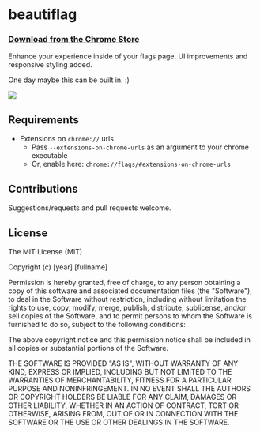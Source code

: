 # beautiflag

### [Download from the Chrome Store](https://chrome.google.com/webstore/detail/beautiflag/ofgpfmlknkhdaobdghenekbknpglbmfb)

Enhance your experience inside of your flags page.  UI improvements and responsive styling added.

One day maybe this can be built in.  :)

![](http://i.imgur.com/8egSTsd.png)

## Requirements

- Extensions on `chrome://` urls
  - Pass `--extensions-on-chrome-urls` as an argument to your chrome executable
  - Or, enable here: `chrome://flags/#extensions-on-chrome-urls`

## Contributions

Suggestions/requests and pull requests welcome.

## License

The MIT License (MIT)

Copyright (c) [year] [fullname]

Permission is hereby granted, free of charge, to any person obtaining a copy
of this software and associated documentation files (the "Software"), to deal
in the Software without restriction, including without limitation the rights
to use, copy, modify, merge, publish, distribute, sublicense, and/or sell
copies of the Software, and to permit persons to whom the Software is
furnished to do so, subject to the following conditions:

The above copyright notice and this permission notice shall be included in all
copies or substantial portions of the Software.

THE SOFTWARE IS PROVIDED "AS IS", WITHOUT WARRANTY OF ANY KIND, EXPRESS OR
IMPLIED, INCLUDING BUT NOT LIMITED TO THE WARRANTIES OF MERCHANTABILITY,
FITNESS FOR A PARTICULAR PURPOSE AND NONINFRINGEMENT. IN NO EVENT SHALL THE
AUTHORS OR COPYRIGHT HOLDERS BE LIABLE FOR ANY CLAIM, DAMAGES OR OTHER
LIABILITY, WHETHER IN AN ACTION OF CONTRACT, TORT OR OTHERWISE, ARISING FROM,
OUT OF OR IN CONNECTION WITH THE SOFTWARE OR THE USE OR OTHER DEALINGS IN THE
SOFTWARE.
